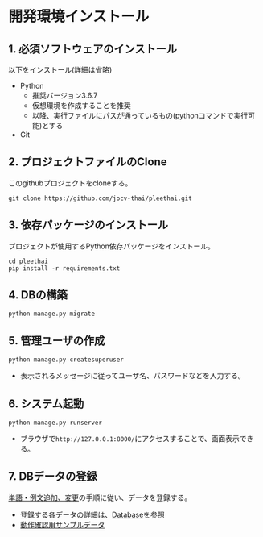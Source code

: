 # 開発環境インストール
## 1. 必須ソフトウェアのインストール
以下をインストール(詳細は省略)
* Python
    * 推奨バージョン3.6.7
    * 仮想環境を作成することを推奨
    * 以降、実行ファイルにパスが通っているもの(pythonコマンドで実行可能)とする
* Git

## 2. プロジェクトファイルのClone

このgithubプロジェクトをcloneする。
```
git clone https://github.com/jocv-thai/pleethai.git
````

## 3. 依存パッケージのインストール

プロジェクトが使用するPython依存パッケージをインストール。
```
cd pleethai
pip install -r requirements.txt
````

## 4. DBの構築
````
python manage.py migrate
````

## 5. 管理ユーザの作成
````
python manage.py createsuperuser
````
* 表示されるメッセージに従ってユーザ名、パスワードなどを入力する。

## 6. システム起動
````
python manage.py runserver
````
* ブラウザで`http://127.0.0.1:8000/`にアクセスすることで、画面表示できる。


## 7. DBデータの登録
[単語・例文追加、変更](./maintenance_dataedit.md)の手順に従い、データを登録する。

* 登録する各データの詳細は、[Database](./database.md)を参照
* [動作確認用サンプルデータ](https://drive.google.com/open?id=1AuRX2f7LATfLzXgWiI3-wmAbNUo3tt8o)

